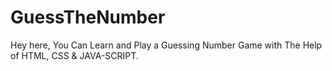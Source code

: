 # GuessTheNumber
Hey here, You Can Learn and Play a Guessing Number Game with The Help of HTML, CSS &amp; JAVA-SCRIPT.
